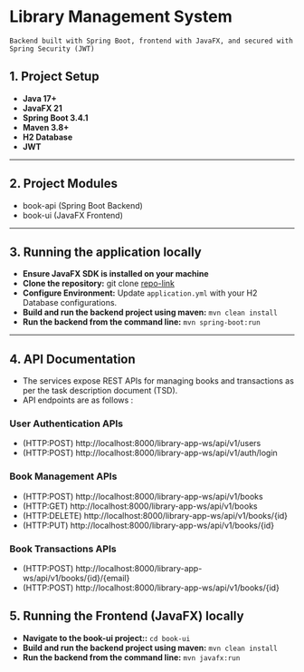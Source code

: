 # Library Management System

`Backend built with Spring Boot, frontend with JavaFX, and secured with Spring Security (JWT)`

## 1. Project Setup ##
- **Java 17+**
- **JavaFX 21**
- **Spring Boot 3.4.1**
- **Maven 3.8+**
- **H2 Database**
- **JWT**

---

## 2. Project Modules ##
- book-api (Spring Boot Backend)
- book-ui (JavaFX Frontend)


---

## 3. Running the application locally ##
- **Ensure JavaFX SDK is installed on your machine**
- **Clone the repository:** git clone [repo-link](https://github.com/musty-codified/library-management.git)
- **Configure Environment:** Update `application.yml` with your H2 Database configurations.
- **Build and run the backend project using maven:** 
     `mvn clean install`
- **Run the backend from the command line:** 
    `mvn spring-boot:run`

---

## 4. API Documentation ##
- The services expose REST APIs for managing books and transactions as per the task description document (TSD).
- API endpoints are as follows :

### User Authentication APIs ###

- (HTTP:POST) http://localhost:8000/library-app-ws/api/v1/users 
- (HTTP:POST) http://localhost:8000/library-app-ws/api/v1/auth/login 

### Book Management APIs ###

- (HTTP:POST) http://localhost:8000/library-app-ws/api/v1/books 
- (HTTP:GET)  http://localhost:8000/library-app-ws/api/v1/books 
- (HTTP:DELETE) http://localhost:8000/library-app-ws/api/v1/books/{id} 
- (HTTP:PUT) http://localhost:8000/library-app-ws/api/v1/books/{id} 

### Book Transactions APIs ###

- (HTTP:POST) http://localhost:8000/library-app-ws/api/v1/books/{id}/{email} 
- (HTTP:POST) http://localhost:8000/library-app-ws/api/v1/books/{id} 

## 5. Running the Frontend (JavaFX) locally ##
- **Navigate to the book-ui project::**
    `cd book-ui`
- **Build and run the backend project using maven:**
  `mvn clean install`
- **Run the backend from the command line:**
  `mvn javafx:run`













